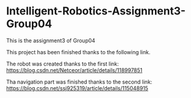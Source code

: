 # Intelligent-Robotics-Assignment3-Group04
This is the assignment3 of Group04 

This project has been finished thanks to the following link.

The robot was created thanks to the first link:
https://blog.csdn.net/Netceor/article/details/118997851

Tha navigation part was finished thanks to the second link:
https://blog.csdn.net/ssj925319/article/details/115048915
